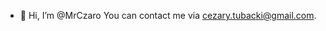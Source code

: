- 👋 Hi, I’m @MrCzaro
You can contact me via cezary.tubacki@gmail.com.

<!---
MrCzaro/MrCzaro is a ✨ special ✨ repository because its `README.md` (this file) appears on your GitHub profile.
You can click the Preview link to take a look at your changes.
--->
